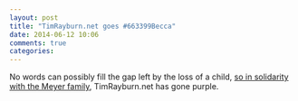 ```yaml
---
layout: post
title: "TimRayburn.net goes #663399Becca"
date: 2014-06-12 10:06
comments: true
categories:
---
```


No words can possibly fill the gap left by the loss of a child, [so in solidarity with the Meyer family](http://www.zeldman.com/2014/06/10/the-color-purple/), TimRayburn.net has gone purple. 
